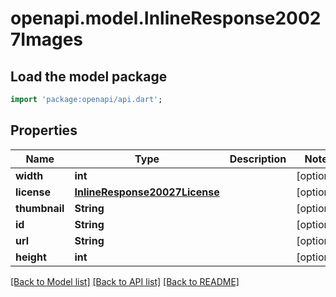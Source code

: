 # openapi.model.InlineResponse20027Images

## Load the model package
```dart
import 'package:openapi/api.dart';
```

## Properties
Name | Type | Description | Notes
------------ | ------------- | ------------- | -------------
**width** | **int** |  | [optional] 
**license** | [**InlineResponse20027License**](InlineResponse20027License.md) |  | [optional] 
**thumbnail** | **String** |  | [optional] 
**id** | **String** |  | [optional] 
**url** | **String** |  | [optional] 
**height** | **int** |  | [optional] 

[[Back to Model list]](../README.md#documentation-for-models) [[Back to API list]](../README.md#documentation-for-api-endpoints) [[Back to README]](../README.md)


